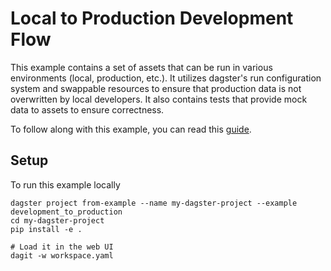 # Local to Production Development Flow

This example contains a set of assets that can be run in various environments (local, production, etc.).
It utilizes dagster's run configuration system and swappable resources to ensure that production data
is not overwritten by local developers. It also contains tests that provide mock data to assets to ensure
correctness.

To follow along with this example, you can read this [guide](https://docs.dagster.io/guides/dagster/transitioning-data-pipelines-from-development-to-production).

## Setup
To run this example locally

```
dagster project from-example --name my-dagster-project --example development_to_production
cd my-dagster-project
pip install -e .

# Load it in the web UI
dagit -w workspace.yaml
```